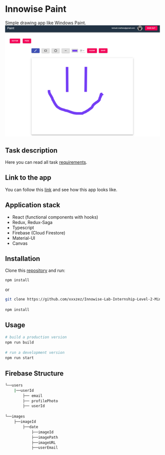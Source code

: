 # Innowise Paint

 Simple drawing app like Windows Paint. 
![App example](src/assets/test.png)
## Task description

Here you can read all task [requirements](https://docs.google.com/document/d/1feIA0eu0NkR4J2mCdCc8oPErbET--IlqAEoSpRo1KHA/edit).

## Link to the app

You can follow this [link](https://xxxzez.github.io/Innowise-Lab-Internship-Level-2-Mini-paint) and see how this app looks like.



## Application stack
- React (functional components with hooks)
- Redux, Redux-Saga
- Typescript
- Firebase (Cloud Firestore)
- Material-UI
- Canvas



## Installation

Clone this [repository](https://github.com/xxxzez/Innowise-Lab-Internship-Level-2-Mini-paint) and run:

```bash
npm install
```
or
```bash
git clone https://github.com/xxxzez/Innowise-Lab-Internship-Level-2-Mini-paint.git

npm install
```

## Usage

```python
# build a production version
npm run build

# run a development version
npm run start
```

## Firebase Structure

```bash
└──users
    |──userId        
        ├── email             
        ├── profilePhoto
        ├── userId

└──images                  
    ├──imageId
        ├──date
            ├──imageId
            ├──imagePath
            ├──imageURL
            ├──userEmail

```

<!-- ## File Structure

![Folders](src/assets/folders.png) -->

